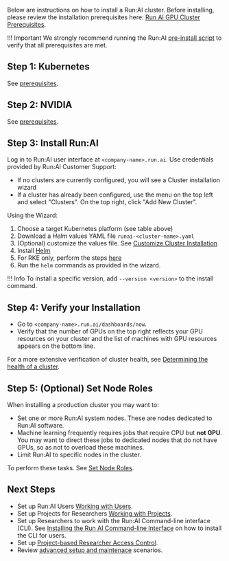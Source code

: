 Below are instructions on how to install a Run:AI cluster. Before installing, please review the installation prerequisites here: [Run AI GPU Cluster Prerequisites](cluster-prerequisites.md). 


!!! Important
    We strongly recommend running the Run:AI [pre-install script](cluster-prerequisites.md) to verify that all prerequisites are met. 


## Step 1: Kubernetes

See [prerequisites](cluster-prerequisites.md).


## Step 2: NVIDIA

See [prerequisites](cluster-prerequisites.md).



## Step 3: Install Run:AI

Log in to Run:AI user interface at `<company-name>.run.ai`. Use credentials provided by Run:AI Customer Support:

*   If no clusters are currently configured, you will see a Cluster installation wizard
*   If a cluster has already been configured, use the menu on the top left and select "Clusters". On the top right, click "Add New Cluster". 

Using the Wizard:

1. Choose a target Kubernetes platform (see table above)
2. Download a _Helm_ values YAML file ``runai-<cluster-name>.yaml``
3. (Optional) customize the values file. See [Customize Cluster Installation](customize-cluster-install.md)
4. Install [Helm](https://helm.sh/docs/intro/install/)
5. For RKE only, perform the steps [here](../cluster-troubleshooting/#symptom-cluster-installation-failed-on-rancher-based-kubernetes-rke)
6. Run the `helm` commands as provided in the wizard. 


!!! Info
    To install a specific version, add `--version <version>` to the install command.

## Step 4: Verify your Installation

*   Go to `<company-name>.run.ai/dashboards/now`.
*   Verify that the number of GPUs on the top right reflects your GPU resources on your cluster and the list of machines with GPU resources appears on the bottom line.

For a more extensive verification of cluster health, see [Determining the health of a cluster](../cluster-troubleshooting/#determining-the-health-of-a-runai-cluster).

## Step 5: (Optional) Set Node Roles

When installing a production cluster you may want to:

* Set one or more Run:AI system nodes. These are nodes dedicated to Run:AI software. 
* Machine learning frequently requires jobs that require CPU but __not GPU__. You may want to direct these jobs to dedicated nodes that do not have GPUs, so as not to overload these machines. 
* Limit Run:AI to specific nodes in the cluster. 

To perform these tasks. See [Set Node Roles](../config/node-roles.md).



## Next Steps

* Set up Run:AI Users [Working with Users](../../admin-ui-setup/admin-ui-users.md).
* Set up Projects for Researchers [Working with Projects](../../admin-ui-setup/project-setup.md).
* Set up Researchers to work with the Run:AI Command-line interface (CLI). See  [Installing the Run AI Command-line Interface](../../researcher-setup/cli-install.md) on how to install the CLI for users.
* Set up [Project-based Researcher Access Control](../authentication/researcher-authentication.md).
* Review [advanced setup and maintenace](../config/overview.md) scenarios.
